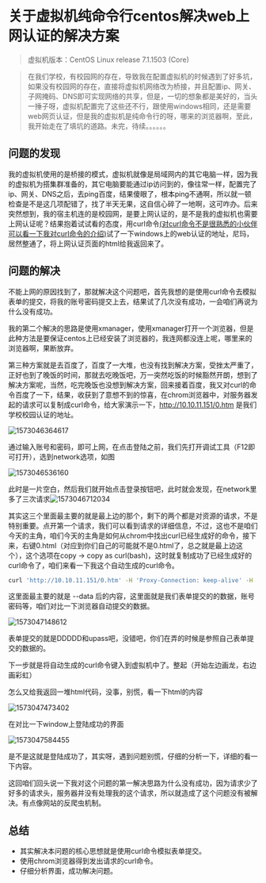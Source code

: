 # 关于虚拟机纯命令行centos解决web上网认证的解决方案

> 虚拟机版本：CentOS Linux release 7.1.1503 (Core)

> 在我们学校，有校园网的存在，导致我在配置虚拟机的时候遇到了好多坑，如果没有校园网的存在，直接将虚拟机网络改为桥接，并且配置ip、网关、子网掩码、DNS即可实现网络的共享，但是，一切的想象都是美好的，当头一捶子呀，虚拟机配置完了这些还不行，跟使用windows相同，还是需要web网页认证，但是我的虚拟机是纯命令行的呀，哪来的浏览器啊，至此，我开始走在了填坑的道路。未完，待续。。。。。。

## 问题的发现

我的虚拟机使用的是桥接的模式，虚拟机就像是局域网内的其它电脑一样，因为我的虚拟机为搭集群准备的，其它电脑要能通过ip访问到的，像往常一样，配置完了ip、网关、DNS之后，去ping百度，结果傻眼了，根本ping不通啊，所以就一顿检查是不是这几项配错了，找了半天无果，这自信心碎了一地啊，这可咋办。后来突然想到，我的宿主机连的是校园网，是要上网认证的，是不是我的虚拟机也需要上网认证呢？结果抱着试试看的态度，用curl命令[(对curl命令不是很熟悉的小伙伴可以看一下我对curl命令的介绍)]()试了一下windows上的web认证的地址，尼玛，居然整通了，将上网认证页面的html给我返回来了。

## 问题的解决

不能上网的原因找到了，那就解决这个问题吧，首先我想的是使用curl命令去模拟表单的提交，将我的账号密码提交上去，结果试了几次没有成功，一会咱们再说为什么没有成功。

我的第二个解决的思路是使用xmanager，使用xmanager打开一个浏览器，但是此种方法是要保证centos上已经安装了浏览器的，我连网都没连上呢，哪里来的浏览器啊，果断放弃。

第三种方案就是去百度了，百度了一大堆，也没有找到解决方案，受挫太严重了，正好也到了晚饭的时间，那就去吃晚饭吧，万一突然吃饭的时候豁然开朗，想到了解决方案呢，当然，吃完晚饭也没想到解决方案，回来接着百度，我又对curl的命令百度了一下，结果，收获到了意想不到的惊喜，在chrom浏览器中，对服务器发起的请求可以复制成curl命令，给大家演示一下，<http://10.10.11.151/0.htm> 是我们学校校园认证的地址。

![1573046364617](C:\Users\LIGHTI~1\AppData\Local\Temp\1573046364617.png)

通过输入账号和密码，即可上网，在点击登陆之前，我们先打开调试工具（F12即可打开），选到network选项，如图

![1573046536160](C:\Users\LIGHTI~1\AppData\Local\Temp\1573046536160.png)

此时是一片空白，然后我们就开始点击登录按钮吧，此时就会发现，在network里多了三次请求![1573046712034](C:\Users\LIGHTI~1\AppData\Local\Temp\1573046712034.png)

其实这三个里面最主要的就是最上边的那个，剩下的两个都是对资源的请求，不是特别重要。点开第一个请求，我们可以看到请求的详细信息，不过，这也不是咱们今天的主角，咱们今天的主角是如何从chrom中找出curl已经生成好的命令，接下来，右键0.html（对应到你们自己的可能就不是0.html了，总之就是最上边这个），这个选项在copy -> copy as curl(bash)，这时就复制成功了已经生成好的curl命令了，咱们来看一下我这个自动生成的curl命令。

```sh
curl 'http://10.10.11.151/0.htm' -H 'Proxy-Connection: keep-alive' -H 'Cache-Control: max-age=0' -H 'Origin: http://10.10.11.151' -H 'Upgrade-Insecure-Requests: 1' -H 'Content-Type: application/x-www-form-urlencoded' -H 'User-Agent: Mozilla/5.0 (Windows NT 10.0; Win64; x64) AppleWebKit/537.36 (KHTML, like Gecko) Chrome/76.0.3809.100 Safari/537.36' -H 'Accept: text/html,application/xhtml+xml,application/xml;q=0.9,image/webp,image/apng,*/*;q=0.8,application/signed-exchange;v=b3' -H 'Referer: http://10.10.11.151/0.htm' -H 'Accept-Encoding: gzip, deflate' -H 'Accept-Language: zh-CN,zh;q=0.9' --data 'DDDDD=xxxxxxx&upass=xxxxxxx&0MKKey=+&v6ip=' --compressed --insecure
```

这里面最主要的就是 --data 后的内容，这里面就是我们表单提交的的数据，账号密码等，咱们对比一下浏览器自动提交的数据。

![1573047148612](C:\Users\LIGHTI~1\AppData\Local\Temp\1573047148612.png)

表单提交的就是DDDDD和upass吧，没错吧，你们在弄的时候是参照自己表单提交的数据的。

下一步就是将自动生成的curl命令键入到虚拟机中了。整起（开始左边画龙，右边画彩虹）

怎么又给我返回一堆html代码，没事，别慌，看一下html的内容

![1573047473402](C:\Users\LIGHTI~1\AppData\Local\Temp\1573047473402.png)

在对比一下window上登陆成功的界面

![1573047584455](C:\Users\LIGHTI~1\AppData\Local\Temp\1573047584455.png)

是不是这就是登陆成功了，其实呀，遇到问题别慌，仔细的分析一下，详细的看一下内容。

这回咱们回头说一下我对这个问题的第一解决思路为什么没有成功，因为请求少了好多的请求头，服务器并没有处理我的这个请求，所以就造成了这个问题没有被解决。有点像网站的反爬虫机制。

## 总结

+ 其实解决本问题的核心思想就是使用curl命令模拟表单提交。
+ 使用chrom浏览器得到发出请求的curl命令。
+ 仔细分析界面，成功解决问题。